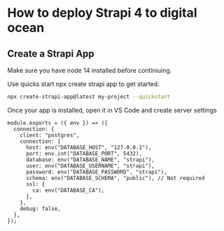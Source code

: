 # How to deploy Strapi 4 to digital ocean

## Create a Strapi App

Make sure you have node 14 installed before continiuing.

Use quicks start npx create strapi app to get started.

~~~bash
npx create-strapi-app@latest my-project --quickstart
~~~


Once your app is installed, open it in VS Code and create server settings

~~~node
module.exports = ({ env }) => ({
  connection: {
    client: "postgres",
    connection: {
      host: env("DATABASE_HOST", "127.0.0.1"),
      port: env.int("DATABASE_PORT", 5432),
      database: env("DATABASE_NAME", "strapi"),
      user: env("DATABASE_USERNAME", "strapi"),
      password: env("DATABASE_PASSWORD", "strapi"),
      schema: env("DATABASE_SCHEMA", "public"), // Not required
      ssl: {
        ca: env("DATABASE_CA"),
      },
    },
    debug: false,
  },
});
~~~
